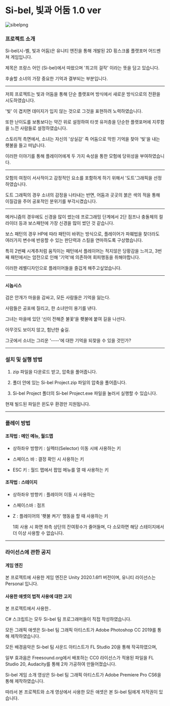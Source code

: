 # Si-bel, 빛과 어둠 1.0 ver

![sibelpng](https://user-images.githubusercontent.com/76141150/102442598-22d39480-4068-11eb-81fc-a93a0f2ac93b.png)

### 프로젝트 소개

Si-bel(시-벨, 빛과 어둠)은 유니티 엔진을 통해 개발된 2D 횡스크롤 플랫포머 어드벤쳐 게임입니다.

제목은 프랑스 어인 (Si-bel)에서 따왔으며 '최고의 걸작' 이라는 뜻을 담고 있습니다.

후술할 소녀의 가장 중요한 기억과 결부되는 부분입니다.

---

저희 프로젝트는 빛과 어둠을 통해 단순 플랫포머 방식에서 새로운 방식으로의 전환을 시도하였습니다.

'빛' 이 겹치면 데미지가 입지 않는 것으로 그것을 표현하려 노력하였습니다.

또한 난이도를 보통보다는 약간 위로 설정하여 타겟 유저층을 단순한 플랫포머에 지루함을 느낀 사람들로 설정하였습니다.


스토리적 측면에서, 소녀는 자신의 '상실감' 즉 어둠으로 막힌 기억을 찾아 '빛'을 내는 횃불을 들고 떠납니다.

이러한 이야기를 통해 플레이어에게 두 가지 속성을 통한 모험에 당위성을 부여하였습니다.

---

모험의 여정이 서사적이고 감정적인 요소를 포함하게 하기 위해서 '도트'그래픽을 선정하였습니다.

도트 그래픽의 경우 소녀의 감정을 나타내는 반면, 어둠과 곳곳의 붉은 색의 적을 통해 이질감을 주어 공포적인 분위기를 부각시켰습니다.

---

메커니즘의 경우에도 신경을 많이 썼는데 프로그래밍 단계에서 2단 점프나 충돌체의 컬라이더 등과 보스패턴에 가장 신경을 많이 썼던 것 같습니다.

보스 패턴의 경우 HP에 따라 패턴이 바뀌는 방식으로, 플레이어가 파훼법을 찾더라도 여러가지 변수에 반응할 수 있는 판단력과 스킬을 연마하도록 구상했습니다.

특히 2번째 시계추처럼 움직이는 패턴에서 플레이어는 적지않은 당황감을 느끼고, 3번째 패턴에서는 암전으로 인해 '기억'에 의존하여 회피행동을 취해야합니다.

이러한 레벨디자인으로 플레이어들을 즐겁게 해주고싶었습니다.

---

#### 시놉시스

검은 안개가 마을을 감싸고, 모든 사람들은 기억을 잃는다.

사람들은 공포에 질리고, 한 소녀만이 용기를 낸다.

그녀는 마을에 있던 ‘신이 전해준 불꽃‘을 횃불에 붙여 길을 나선다.

아무것도 보이지 않고, 험난한 숲길.

그곳에서 소녀는 그리운 ‘----’에 대한 기억을 되찾을 수 있을 것인가? 

---

### 설치 및 실행 방법

1. zip 파일을 다운로드 받고, 압축을 풀어줍니다.

2. 폴더 안에 있는 Si-bel Project.zip 파일의 압축을 풀어줍니다.

3. Si-bel Project 폴더의 Si-bel Project.exe 파일을 눌러서 실행할 수 있습니다.

현재 빌드된 파일은 윈도우 환경만 지원됩니다.

---

### 플레이 방법

#### 조작법 : 메인 메뉴, 월드맵

- 상하좌우 방향키 :  실렉터(Selector) 이동 시에 사용하는 키

- 스페이스 바 : 결정 확인 시 사용하는 키

- ESC 키 : 월드 맵에서 팝업 메뉴를 열 때 사용하는 키

#### 조작법 : 스테이지

- 상하좌우 방향키 : 플레이어 이동 시 사용하는 

- 스페이스바 : 점프

- Z : 플레이어의 '횃불 켜기' 행동을 할 때 사용하는 키

  1회 사용 시 화면 좌측 상단의 잔여횟수가 줄어들며, 다 소모하면 해당 스테이지에서 더 이상 사용할 수 없습니다.
  
---

### 라이선스에 관한 공지

#### 게임 엔진

본 프로젝트에 사용한 게임 엔진은 Unity 2020.1.6f1 버전이며, 유니티 라이선스는 Personal 입니다.

#### 사용한 애셋의 법적 사용에 대한 고지

본 프로젝트에서 사용한..

C# 스크립트는 모두 Si-bel 팀 프로그래머들이 직접 작성하였습니다.

모든 그래픽 애셋은 Si-bel 팀 그래픽 아티스트가 Adobe Photoshop CC 2019를 통해 제작하였습니다.

모든 배경음악은 Si-bel 팀 사운드 아티스트가 FL Studio 20을 통해 작곡하였으며,

일부 효과음은 Freesound.org에서 배포하는 CC0 라이선스가 적용된 파일을 FL Studio 20, Audacity를 통해 2차 가공하여 만들어졌습니다.

Si-bel 게임 소개 영상은 Si-bel 팀 그래픽 아티스트가 Adobe Premiere Pro CS6을 통해 제작하였습니다.

따라서 본 프로젝트와 소개 영상에서 사용한 모든 애셋은 본 Si-bel 팀에게 저작권이 있습니다.
